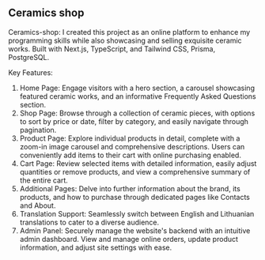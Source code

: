 ## Ceramics shop
Ceramics-shop: I created this project as an online platform to enhance my programming skills while also showcasing and selling exquisite ceramic works. Built with Next.js, TypeScript, and Tailwind CSS, Prisma, PostgreSQL.

Key Features:
1. Home Page: Engage visitors with a hero section, a carousel showcasing featured ceramic works, and an informative Frequently Asked Questions section.
2. Shop Page: Browse through a collection of ceramic pieces, with options to sort by price or date, filter by category, and easily navigate through pagination.
3. Product Page: Explore individual products in detail, complete with a zoom-in image carousel and comprehensive descriptions. Users can conveniently add items to their cart with online purchasing enabled.
4. Cart Page: Review selected items with detailed information, easily adjust quantities or remove products, and view a comprehensive summary of the entire cart.
5. Additional Pages: Delve into further information about the brand, its products, and how to purchase through dedicated pages like Contacts and About.
6. Translation Support: Seamlessly switch between English and Lithuanian translations to cater to a diverse audience.
7. Admin Panel: Securely manage the website's backend with an intuitive admin dashboard. View and manage online orders, update product information, and adjust site settings with ease.


